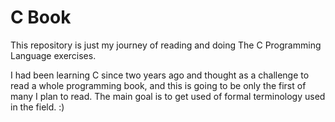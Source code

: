 # C Book
This repository is just my journey of reading and doing The C Programming Language exercises.

I had been learning C since two years ago and thought as a challenge to read a whole programming book, and this is going to be only the first of many I plan to read. The main goal is to get used of formal terminology used in the field. :)
